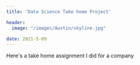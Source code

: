 ```yaml
---
title: 'Data Science Take home Project'

header:
  image: "/images/Austin/skyline.jpg"

date: 2021-5-09
---
```



Here's a take home assignment I did for a company

